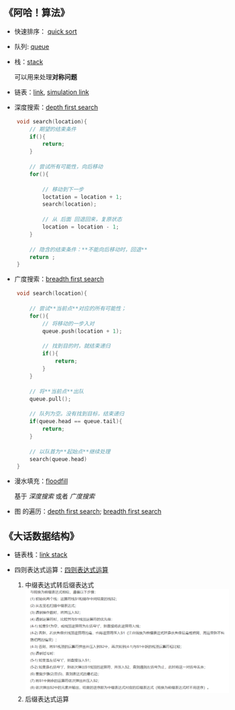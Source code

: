 ## 《阿哈！算法》
* 快速排序： [quick sort](quicksort/quicksort.py)
* 队列: [queue](queue/queue.py)
* 栈：[stack](stack/stack.py)

    可以用来处理**对称问题**

* 链表：[link](link/link.py), [simulation link](link/simLink.py)
* 深度搜索：[depth first search](depthfFirstSearch/depthFirstSearch.py)
```c++
    void search(location){
        // 期望的结束条件
        if(){
            return;
        }

        // 尝试所有可能性，向后移动
        for(){

            // 移动到下一步
            loctation = location + 1;
            search(location);

            // 从 后面 回退回来，复原状态
            location = location - 1;
        }

        // 隐含的结束条件：**不能向后移动时，回退**
        return ;
    }
```

* 广度搜索：[breadth first search](breadth_first_search/breadthFirstSearch.py)
```c++
    void search(location){

        // 尝试**当前点**对应的所有可能性；
        for(){
            // 将移动的一步入对
            queue.push(location + 1);

            // 找到目的时，就结束递归
            if(){
                return;
            }
        }

        // 将**当前点**出队
        queue.pull();

        // 队列为空。没有找到目标，结束递归
        if(queue.head == queue.tail){
            return;
        }

        // 以队首为**起始点**继续处理
        search(queue.head)
    }
```
* 漫水填充：[floodfill](floodFill/floodFill.py)

    基于 *深度搜索*  或者 *广度搜索*

* 图 的遍历：[depth first search](graph_search/depth_first_search.py); [breadth first search](graph_search/breadth_first_search.py)

## 《大话数据结构》
* 链表栈：[link stack](stack/LinkStack.py)
* 四则表达式运算：[四则表达式运算](example/calculator.py)

    1) 中缀表达式转后缀表达式
        ![suffix](image/suffixExpression.png)
    2) 后缀表达式运算